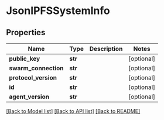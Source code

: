 # JsonIPFSSystemInfo


## Properties
Name | Type | Description | Notes
------------ | ------------- | ------------- | -------------
**public_key** | **str** |  | [optional] 
**swarm_connection** | **str** |  | [optional] 
**protocol_version** | **str** |  | [optional] 
**id** | **str** |  | [optional] 
**agent_version** | **str** |  | [optional] 

[[Back to Model list]](../README.md#documentation-for-models) [[Back to API list]](../README.md#documentation-for-api-endpoints) [[Back to README]](../README.md)


